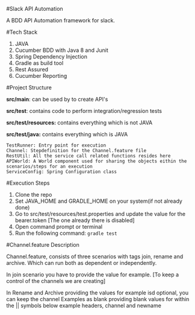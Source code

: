 #Slack API Automation

A BDD API Automation framework for slack.

#Tech Stack

1. JAVA
2. Cucumber BDD with Java 8 and Junit
3. Spring Dependency Injection
4. Gradle as build tool
5. Rest Assured
6. Cucumber Reporting


#Project Structure

**src/main**: can be used by to create API's

**src/test**: contains code to perform integration/regression tests

**src/test/resources:** contains everything which is not JAVA

**src/test/java:** contains everything which is JAVA

    TestRunner: Entry point for execution
    Channel: Stepdefinition for the Channel.feature file
    RestUtil: All the service call related functions resides here
    APIWorld: A World component used for sharing the objects eithin the scenarios/steps for an execution
    ServiceConfig: Spring Configuration class
    
#Execution Steps

1. Clone the repo
2. Set JAVA_HOME and GRADLE_HOME on your system(if not already done)
3. Go to src/test/resources/test.properties and update the value for the bearer.token [The one already there is disabled]
4. Open command prompt or terminal
5. Run the following command:
    `gradle test`
    
#Channel.feature Description

Channel.feature, consists of three scenarios with tags join, rename and archive. Which can run both as dependent or independently.

In join scenario you have to provide the value for example. [To keep a control of the channels we are creating]

In Rename and Archive providing the values for example isd optional, you can keep the channel Examples as blank providing blank values for within the || symbols below example headers, channel and newname